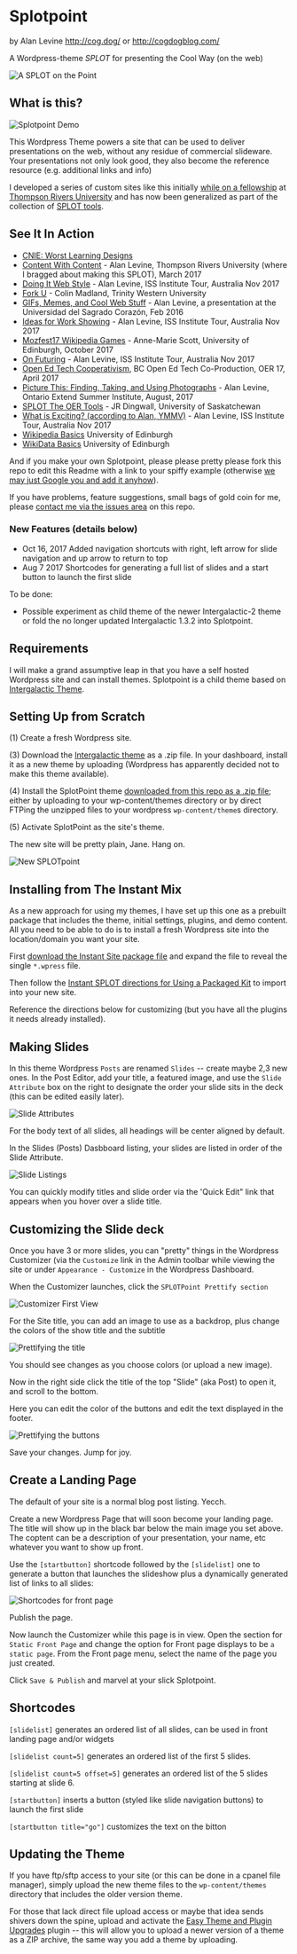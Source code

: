 # Splotpoint
by Alan Levine http://cog.dog/ or http://cogdogblog.com/

A Wordpress-theme *SPLOT* for presenting the Cool Way (on the web)

![](screenshot.png "A SPLOT on the Point")


## What is this?

![](images/splotpoint-demo.jpg "Splotpoint Demo")

This Wordpress Theme powers a site that can be used to deliver presentations on the web, without any residue of commercial slideware. Your presentations not only look good, they also become the reference resource (e.g. additional links and info)

I developed a series of custom sites like this initially [while on a fellowship](http://cogdog.trubox.ca) at [Thompson Rivers University](http://tru.ca/) and has now been generalized as part of the collection of [SPLOT tools](http://splot.ca/).

## See It In Action

* [CNIE: Worst Learning Designs](http://cnie17.trubox.ca/)
* [Content With Content](http://show.cogdog.casa/tru-content/) - Alan Levine, Thompson Rivers University (where I bragged about making this SPLOT), March 2017
* [Doing It Web Style](https://cog.dog/roo/webstyle/) - Alan Levine, ISS Institute Tour, Australia Nov 2017
* [Fork U](http://lab.merelearning.ca/forku/) - Colin Madland, Trinity Western University
* [GIFs, Memes, and Cool Web Stuff](http://show.cogdog.casa/cool/) - Alan Levine, a presentation at the Universidad del Sagrado Corazón, Feb 2016
* [Ideas for Work Showing](https://cog.dog/roo/showing-work/) - Alan Levine, ISS Institute Tour, Australia Nov 2017
* [Mozfest17 Wikipedia Games](https://ammienoot.com/mozfest17/) - Anne-Marie Scott, University of Edinburgh, October 2017
* [On Futuring](https://cog.dog/roo/futuring/) - Alan Levine, ISS Institute Tour, Australia Nov 2017
* [Open Ed Tech Cooperativism](https://oer17.opened.ca/), BC Open Ed Tech Co-Production, OER 17, April 2017
* [Picture This: Finding, Taking, and Using Photographs](http://picturethis.extendlabs.ca) - Alan Levine, Ontario Extend Summer Institute, August, 2017
* [SPLOT The OER Tools](http://module13.ca/oer-tools/) - JR Dingwall, University of Saskatchewan
* [What is Exciting? (according to Alan, YMMV)](https://cog.dog/roo/exciting/)  - Alan Levine, ISS Institute Tour, Australia Nov 2017
* [Wikipedia Basics](https://thinking.is.ed.ac.uk/wiki-basics/) University of Edinburgh
* [WikiData Basics](https://thinking.is.ed.ac.uk/wikidata-basics/) University of Edinburgh



And if you make your own Splotpoint, please please pretty please fork this repo to edit this Readme with a link to your spiffy example (otherwise [we may just Google you and add it anyhow](https://www.google.ca/search?q="SPLOTpoint+Theme")).

If you have problems, feature suggestions, small bags of gold coin for me, please [contact me via the issues area](https://github.com/cogdog/splotpoint/issues) on this repo.


### New Features (details below)

* Oct 16, 2017 Added navigation shortcuts with right, left arrow for slide navigation and up arrow to return to top
* Aug 7 2017 Shortcodes for generating a full list of slides and a start button to launch the first slide

To be done:
* Possible experiment as child theme of the newer Intergalactic-2 theme or fold the no longer updated Intergalactic 1.3.2 into Splotpoint.

## Requirements

I will make a grand assumptive leap in that you have a self hosted Wordpress site and can install themes. Splotpoint is a child theme based on [Intergalactic Theme](https://wordpress.org/themes/intergalactic).


## Setting Up from Scratch

(1) Create a fresh Wordpress site.

(3) Download the [Intergalactic theme](https://wordpress.org/themes/intergalactic) as a .zip file. In your dashboard, install it as a new theme by uploading (Wordpress has apparently decided not to make this theme available).

(4) Install the SplotPoint theme [downloaded from this repo as a .zip file](https://github.com/cogdog/splotpoint/archive/master.zip); either by uploading to your wp-content/themes directory or by direct FTPing the unzipped files to your wordpress `wp-content/theme`s directory.

(5) Activate SplotPoint as the site's theme. 

The new site will be pretty plain, Jane. Hang on.

![](images/splotpoint-new.jpg "New SPLOTpoint")

## Installing from The Instant Mix

As a new approach for using my themes, I have set up this one as a prebuilt package that includes the theme, initial settings, plugins, and demo content. All you need to be able to do is to install a fresh Wordpress site into the location/domain you want your site.

First [download the Instant Site package file](https://github.com/cogdog/instant-splot/raw/master/noodles/splotpoint-wpress.zip) and expand the file to reveal the single `*.wpress` file.

Then follow the [Instant SPLOT directions for Using a Packaged Kit](https://github.com/cogdog/instant-splot#got-hosting-use-a-packaged-kit) to import into your new site.

Reference the directions below for customizing (but you have all the plugins it needs already installed). 

## Making Slides

In this theme Wordpress `Posts` are renamed `Slides` -- create maybe 2,3 new ones. In the Post Editor, add your title, a featured image, and use the `Slide Attribute` box on the right to designate the order your slide sits in the deck (this can be edited easily later).

![](images/slide-attributes.jpg "Slide Attributes")

For the body text of all slides, all headings will be center aligned by default.

In the Slides (Posts) Dasbboard listing, your slides  are listed in order of the Slide Attribute.
 
![](images/splotpoint-slides.jpg "Slide Listings")

You can quickly modify titles and slide order via the 'Quick Edit" link that appears when you hover over a slide title.

## Customizing the Slide deck

Once you have 3 or more slides, you can "pretty" things in the Wordpress Customizer (via the `Customize` link in the Admin toolbar while viewing the site or under `Appearance - Customize` in the Wordpress Dashboard.

When the Customizer launches, click the `SPLOTPoint Prettify section`

![](images/customizer1.jpg "Customizer First View")

For the Site title, you can add an image to use as a backdrop, plus change the colors of the show title and the subtitle 

![](images/title-stuff.jpg "Prettifying the title")

You should see changes as you choose colors (or upload a new image).

Now in the right side click the title of the top "Slide" (aka Post) to open it, and scroll to the bottom.

Here you can edit the color of the buttons and edit the text displayed in the footer.

![](images/buttons.jpg "Prettifying the buttons")

Save your changes. Jump for joy.

## Create a Landing Page

The default of your site is a normal blog post listing. Yecch.

Create a new Wordpress Page that will soon become your landing page. The title will show up in the black bar below the main image you set above. The coptent can be a description of your presentation, your name, etc whatever you want to show up front. 

Use the `[startbutton]` shortcode followed by the `[slidelist]` one to generate a button that launches the slideshow plus a dynamically generated list of links to all slides:

![](images/shortcodes-start.jpg "Shortcodes for front page")

Publish the page.

Now launch the Customizer while this page is in view. Open the section for `Static Front Page` and change the option for Front page displays to be `a static page`. From the Front page menu, select the name of the page you just created.

Click `Save & Publish` and marvel at your slick Splotpoint. 

## Shortcodes

`[slidelist]` generates an ordered list of all slides, can be used in front landing page and/or widgets

`[slidelist count=5]` generates an ordered list of the first 5 slides.

`[slidelist count=5 offset=5]` generates an ordered list of the 5 slides starting at slide 6.

`[startbutton]` inserts a button (styled like slide navigation buttons) to launch the first slide

`[startbutton title="go"]` customizes the text on the bitton



## Updating the Theme

If you have ftp/sftp access to your site (or this can be done in a cpanel file manager), simply upload the new theme files to the `wp-content/themes` directory that includes the older version theme. 

For those that lack direct file upload access or maybe that idea sends shivers down the spine, upload and activate the [Easy Theme and Plugin Upgrades](https://wordpress.org/plugins/easy-theme-and-plugin-upgrades/) plugin -- this will allow you to upload a newer version of a theme as a ZIP archive, the same way you add a theme by uploading.








